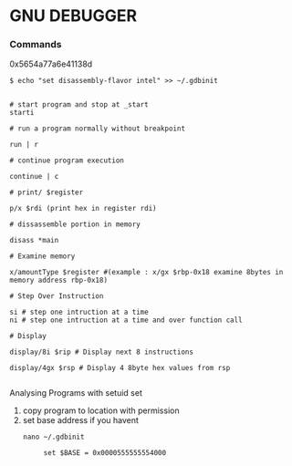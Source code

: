 # GNU DEBUGGER


### Commands 

0x5654a77a6e41138d

```
$ echo "set disassembly-flavor intel" >> ~/.gdbinit


# start program and stop at _start
starti

# run a program normally without breakpoint

run | r

# continue program execution

continue | c

# print/ $register

p/x $rdi (print hex in register rdi)

# dissassemble portion in memory

disass *main

# Examine memory

x/amountType $register #(example : x/gx $rbp-0x18 examine 8bytes in memory address rbp-0x18)

# Step Over Instruction

si # step one intruction at a time
ni # step one intruction at a time and over function call

# Display

display/8i $rip # Display next 8 instructions

display/4gx $rsp # Display 4 8byte hex values from rsp 


```

Analysing Programs with setuid set


1. copy program to location with permission
2. set base address if you havent
   ```
   nano ~/.gdbinit

        set $BASE = 0x0000555555554000
   ```
